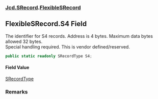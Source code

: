 ### [Jcd.SRecord](Jcd.SRecord.md 'Jcd.SRecord').[FlexibleSRecord](Jcd.SRecord.FlexibleSRecord.md 'Jcd.SRecord.FlexibleSRecord')

## FlexibleSRecord.S4 Field

The identifier for S4 records. Address is 4 bytes. Maximum data bytes allowed 32 bytes.  
Special handling required. This is vendor defined/reserved.

```csharp
public static readonly SRecordType S4;
```

#### Field Value
[SRecordType](Jcd.SRecord.SRecordType.md 'Jcd.SRecord.SRecordType')

### Remarks
